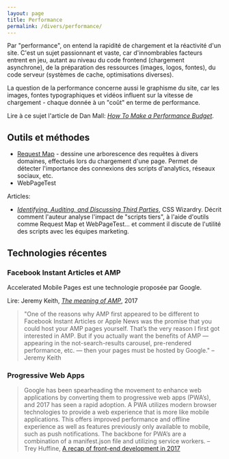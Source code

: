 ```yaml
---
layout: page
title: Performance
permalink: /divers/performance/
---
```


Par "performance", on entend la rapidité de chargement et la réactivité d'un site. C'est un sujet passionnant et vaste, car d'innombrables facteurs entrent en jeu, autant au niveau du code frontend (chargement asynchrone), de la préparation des ressources (images, logos, fontes), du code serveur (systèmes de cache, optimisations diverses).

La question de la performance concerne aussi le graphisme du site, car les images, fontes typographiques et vidéos influent sur la vitesse de chargement - chaque donnée à un "coût" en terme de performance.

Lire à ce sujet l'article de Dan Mall: *[How To Make a Performance Budget](http://v3.danielmall.com/articles/how-to-make-a-performance-budget/)*.

## Outils et méthodes

- [Request Map](http://requestmap.webperf.tools/)  - dessine une arborescence des requêtes à divers domaines, effectués lors du chargement d'une page. Permet de détecter l'importance des connexions des scripts d'analytics, réseaux sociaux, etc.
- WebPageTest

Articles:

- *[Identifying, Auditing, and Discussing Third Parties](https://csswizardry.com/2018/05/identifying-auditing-discussing-third-parties/)*, CSS Wizardry. Décrit comment l'auteur analyse l'impact de "scripts tiers", à l'aide d'outils comme Request Map et WebPageTest... et comment il discute de l'utilité des scripts avec les équipes marketing.


## Technologies récentes

### Facebook Instant Articles et AMP

Accelerated Mobile Pages est une technologie proposée par Google.

Lire: Jeremy Keith, *[The meaning of AMP](https://adactio.com/journal/13035)*, 2017

> "One of the reasons why AMP first appeared to be different to Facebook Instant Articles or Apple News was the promise that you could host your AMP pages yourself. That’s the very reason I first got interested in AMP. But if you actually want the benefits of AMP — appearing in the not-search-results carousel, pre-rendered performance, etc. — then your pages must be hosted by Google." – Jeremy Keith

### Progressive Web Apps

> Google has been spearheading the movement to enhance web applications by converting them to progressive web apps (PWA’s), and 2017 has seen a rapid adoption. A PWA utilizes modern browser technologies to provide a web experience that is more like mobile applications. This offers improved performance and offline experience as well as features previously only available to mobile, such as push notifications. The backbone for PWA’s are a combination of a manifest.json file and utilizing service workers. – Trey Huffine, [A recap of front-end development in 2017](https://levelup.gitconnected.com/a-recap-of-front-end-development-in-2017-7072ce99e727)

